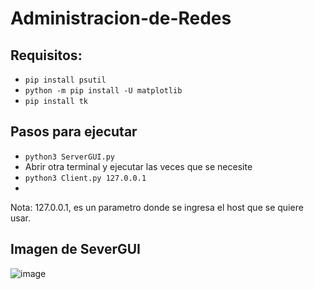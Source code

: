 # Administracion-de-Redes
## Requisitos:
- `pip install psutil`
- `python -m pip install -U matplotlib`
- `pip install tk`
## Pasos para ejecutar
- `python3 ServerGUI.py`
- Abrir otra terminal y ejecutar las veces que se necesite
- `python3 Client.py 127.0.0.1`
- 
Nota: 127.0.0.1, es un parametro donde se ingresa el host que se quiere usar.
## Imagen de SeverGUI
![image](https://user-images.githubusercontent.com/36217766/200935079-33220182-31b8-4c52-810c-bc854598661f.png)
